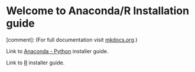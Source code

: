 
# Welcome to Anaconda/R Installation guide

[comment]:  (For full documentation visit [mkdocs.org](https://www.mkdocs.org).)

Link to [Anaconda - Python](/anaconda/) installer guide.

Link to [R](/R/) installer guide.
